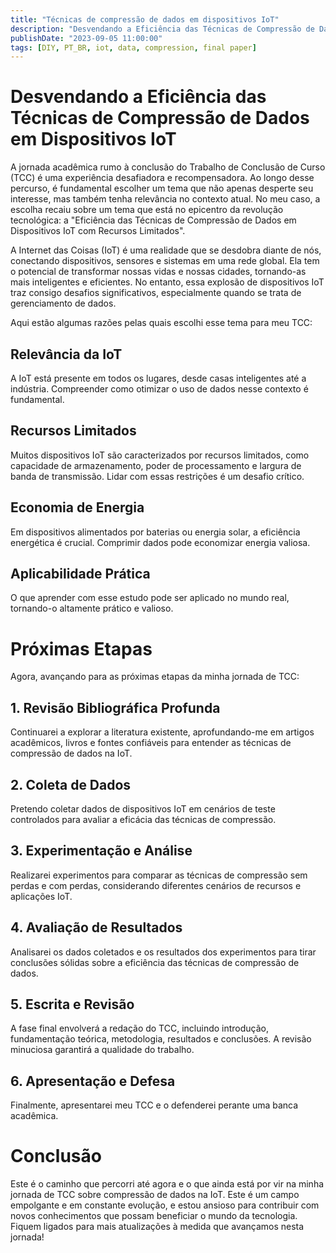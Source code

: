 ```yaml
---
title: "Técnicas de compressão de dados em dispositivos IoT"
description: "Desvendando a Eficiência das Técnicas de Compressão de Dados em Dispositivos IoT"
publishDate: "2023-09-05 11:00:00"
tags: [DIY, PT_BR, iot, data, compression, final paper]
---
```


# Desvendando a Eficiência das Técnicas de Compressão de Dados em Dispositivos IoT

A jornada acadêmica rumo à conclusão do Trabalho de Conclusão de Curso (TCC) é uma experiência desafiadora e recompensadora. Ao longo desse percurso, é fundamental escolher um tema que não apenas desperte seu interesse, mas também tenha relevância no contexto atual. No meu caso, a escolha recaiu sobre um tema que está no epicentro da revolução tecnológica: a "Eficiência das Técnicas de Compressão de Dados em Dispositivos IoT com Recursos Limitados".

A Internet das Coisas (IoT) é uma realidade que se desdobra diante de nós, conectando dispositivos, sensores e sistemas em uma rede global. Ela tem o potencial de transformar nossas vidas e nossas cidades, tornando-as mais inteligentes e eficientes. No entanto, essa explosão de dispositivos IoT traz consigo desafios significativos, especialmente quando se trata de gerenciamento de dados.

Aqui estão algumas razões pelas quais escolhi esse tema para meu TCC:

## Relevância da IoT

A IoT está presente em todos os lugares, desde casas inteligentes até a indústria. Compreender como otimizar o uso de dados nesse contexto é fundamental.

## Recursos Limitados

Muitos dispositivos IoT são caracterizados por recursos limitados, como capacidade de armazenamento, poder de processamento e largura de banda de transmissão. Lidar com essas restrições é um desafio crítico.

## Economia de Energia

Em dispositivos alimentados por baterias ou energia solar, a eficiência energética é crucial. Comprimir dados pode economizar energia valiosa.

## Aplicabilidade Prática

O que aprender com esse estudo pode ser aplicado no mundo real, tornando-o altamente prático e valioso.

# Próximas Etapas

Agora, avançando para as próximas etapas da minha jornada de TCC:

## 1. Revisão Bibliográfica Profunda

Continuarei a explorar a literatura existente, aprofundando-me em artigos acadêmicos, livros e fontes confiáveis para entender as técnicas de compressão de dados na IoT.

## 2. Coleta de Dados

Pretendo coletar dados de dispositivos IoT em cenários de teste controlados para avaliar a eficácia das técnicas de compressão.

## 3. Experimentação e Análise

Realizarei experimentos para comparar as técnicas de compressão sem perdas e com perdas, considerando diferentes cenários de recursos e aplicações IoT.

## 4. Avaliação de Resultados

Analisarei os dados coletados e os resultados dos experimentos para tirar conclusões sólidas sobre a eficiência das técnicas de compressão de dados.

## 5. Escrita e Revisão

A fase final envolverá a redação do TCC, incluindo introdução, fundamentação teórica, metodologia, resultados e conclusões. A revisão minuciosa garantirá a qualidade do trabalho.

## 6. Apresentação e Defesa

Finalmente, apresentarei meu TCC e o defenderei perante uma banca acadêmica.

# Conclusão

Este é o caminho que percorri até agora e o que ainda está por vir na minha jornada de TCC sobre compressão de dados na IoT. Este é um campo empolgante e em constante evolução, e estou ansioso para contribuir com novos conhecimentos que possam beneficiar o mundo da tecnologia. Fiquem ligados para mais atualizações à medida que avançamos nesta jornada!

